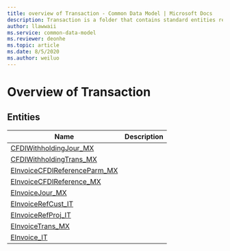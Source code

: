 ```yaml
---
title: overview of Transaction - Common Data Model | Microsoft Docs
description: Transaction is a folder that contains standard entities related to the Common Data Model.
author: llawwaii
ms.service: common-data-model
ms.reviewer: deonhe
ms.topic: article
ms.date: 8/5/2020
ms.author: weiluo
---
```


# Overview of Transaction


## Entities

|Name|Description|
|---|---|
|[CFDIWithholdingJour_MX](CFDIWithholdingJour_MX.md)||
|[CFDIWithholdingTrans_MX](CFDIWithholdingTrans_MX.md)||
|[EInvoiceCFDIReferenceParm_MX](EInvoiceCFDIReferenceParm_MX.md)||
|[EInvoiceCFDIReference_MX](EInvoiceCFDIReference_MX.md)||
|[EInvoiceJour_MX](EInvoiceJour_MX.md)||
|[EInvoiceRefCust_IT](EInvoiceRefCust_IT.md)||
|[EInvoiceRefProj_IT](EInvoiceRefProj_IT.md)||
|[EInvoiceTrans_MX](EInvoiceTrans_MX.md)||
|[EInvoice_IT](EInvoice_IT.md)||
